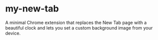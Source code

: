 # my-new-tab
A minimal Chrome extension that replaces the New Tab page with a beautiful clock and lets you set a custom background image from your device.
